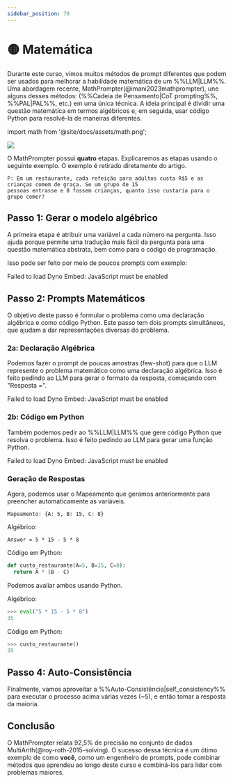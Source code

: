 ```yaml
---
sidebar_position: 70
---
```


# 🟡 Matemática

Durante este curso, vimos muitos métodos de prompt diferentes que podem ser usados ​​para melhorar a habilidade matemática de um %%LLM|LLM%%. Uma abordagem recente, MathPrompter(@imani2023mathprompter), une alguns desses métodos: (%%Cadeia de Pensamento|CoT prompting%%, %%PAL|PAL%%, etc.) em uma única técnica. A ideia principal é dividir uma questão matemática em termos algébricos e, em seguida, usar código Python para resolvê-la de maneiras diferentes.

import math from '@site/docs/assets/math.png';

<div style={{textAlign: 'center'}}>
  <img src={math} style={{width: "500px"}} />
</div>

O MathPrompter possui **quatro** etapas. Explicaremos as etapas usando o seguinte exemplo. O exemplo é retirado diretamente do artigo.


```text
P: Em um restaurante, cada refeição para adultos custa R$5 e as crianças comem de graça. Se um grupo de 15
pessoas entrasse e 8 fossem crianças, quanto isso custaria para o grupo comer?
```

## Passo 1: Gerar o modelo algébrico

A primeira etapa é atribuir uma variável a cada número na pergunta. Isso ajuda porque permite uma tradução mais fácil da pergunta para uma questão matemática abstrata, bem como para o código de programação.

Isso pode ser feito por meio de poucos prompts com exemplo:

<div trydyno-embed="" openai-model="text-davinci-003" initial-prompt="P: Um zoológico cobra R$12 por ingresso para adultos e permite que as crianças com menos de 5 anos entrem de graça. Uma família de 4 adultos e 2 crianças com menos de 5 anos visitam o zoológico. Qual é o custo total para a família entrar?\nMa: Em um zoológico, cada ingresso para adultos custa $A e as crianças com menos de 5 anos podem entrar de graça. Se uma família de B adultos e C crianças com menos de 5 anos visitar o zoológico, qual é o custo total para a família entrar?\nMapeamento: {A: 12, B: 4, C: 2}\n\nP: Uma loja vende sapatos a $60 por par e meias a $8 por par. Se um cliente comprar 2 pares de sapatos e 3 pares de meias, qual é o custo total da compra?\nMa: Em uma loja, os sapatos custam $A por par e as meias custam $B por par. Se um cliente comprar C pares de sapatos e D pares de meias, qual é o custo total da compra?\nMapeamento: {A: 60, B: 8, C: 2, D: 3}\n\nP: Em um restaurante, cada refeição para adultos custa $5 e as crianças comem de graça. Se um grupo de 15\npessoas entrasse e 8 fossem crianças, quanto isso custaria para o grupo comer?" initial-response="Ma: Em um restaurante, cada refeição para adultos custa $A e as crianças comem de graça. Se um grupo de B pessoas entrar e C forem crianças, quanto isso custaria para o grupo comer?\nMapeamento: {A: 5, B: 15, C: 8}"" max-tokens="256" box-rows="14" model-temp="0" top-p="0">
    <noscript>Failed to load Dyno Embed: JavaScript must be enabled</noscript>
</div>

## Passo 2: Prompts Matemáticos

O objetivo deste passo é formular o problema como uma declaração algébrica e como código Python. Este passo tem dois prompts simultâneos, que ajudam a dar representações diversas do problema.

### 2a: Declaração Algébrica

Podemos fazer o prompt de poucas amostras (few-shot) para que o LLM represente o problema matemático como uma declaração algébrica. Isso é feito pedindo ao LLM para gerar o formato da resposta, começando com "Resposta =".

<div trydyno-embed="" openai-model="text-davinci-003" initial-prompt="P: Em um zoológico, cada ingresso de adulto custa $ A e crianças menores de 5 anos podem entrar de graça. Se uma família de B adultos e C crianças menores de 5 anos visitar o zoológico, qual é o custo total para a família entrar?\nMapeamento: {A: 12, B: 4, C: 2}\n\nEscreva uma equação matemática e gere o formato de resposta\ncomeçando com 'Resposta ='\n\nResposta = A * B\n\nP: Em uma loja, os sapatos custam $ A por par e as meias custam $ B por par. Se um cliente compra C pares de sapatos e D pares de meias, qual é o custo total da compra?\nMapeamento: {A: 60, B: 8, C: 2, D: 3}\n\nEscreva uma equação matemática e gere o formato de resposta\ncomeçando com 'Resposta ='\n\nResposta = A * C + B * D\n\nP: Em um restaurante, cada refeição para adulto custa $ A e as crianças comem de graça. Se um grupo de B pessoas entrou e C eram crianças, quanto custaria para o grupo comer?\nMapeamento: {A: 5, B: 15, C: 8}\n\nEscreva uma equação matemática e gere o formato de resposta\ncomeçando com 'Resposta ='"  initial-response="Resposta = A * B - A * C" max-tokens="256" box-rows="14" model-temp="0" top-p="0">
    <noscript>Failed to load Dyno Embed: JavaScript must be enabled</noscript>
</div>

### 2b: Código em Python 

Também podemos pedir ao %%LLM|LLM%% que gere código Python que resolva o problema. Isso é feito pedindo ao LLM para gerar uma função Python.

<div trydyno-embed="" openai-model="text-davinci-003" initial-prompt="Qt: Em um zoológico, cada ingresso adulto custa $ A e crianças menores de 5 anos podem entrar de graça. Se uma família de B adultos e C crianças menores de 5 anos visitar o zoológico, qual é o custo total para a família entrar?\nMapeamento: {A: 12, B: 4, C: 2}\n\nEscreva uma função Python que retorne a resposta.\n\ndef custo_zoo(A, B, C):\n  return A * B\n\n\nQt: Em uma loja, sapatos custam $ A por par e meias custam $ B por par. Se um cliente comprar C pares de sapatos e D pares de meias, qual é o custo total da compra?\n\nEscreva uma função Python que retorne a resposta.\n\ndef custo_loja(A, B, C, D):\n  return (A * C) + (B * D)\n\nQt: Em um restaurante, cada refeição adulta custa $ A e crianças comem de graça. Se um grupo de B pessoas entrou e C eram crianças, quanto custaria para o grupo comer?\n\nEscreva uma função Python que retorne a resposta." initial-response="def custo_restaurante(A, B, C):\n  return A * (B - C)" max-tokens="256" box-rows="14" model-temp="0" top-p="0">
    <noscript>Failed to load Dyno Embed: JavaScript must be enabled</noscript>
</div>

### Geração de Respostas

Agora, podemos usar o Mapeamento que geramos anteriormente para preencher automaticamente as variáveis.

```text
Mapeamento: {A: 5, B: 15, C: 8}
```

Algébrico: 
```text
Answer = 5 * 15 - 5 * 8
```

Código em Python:
```python
def custo_restaurante(A=5, B=15, C=8):
  return A * (B - C)
```

Podemos avaliar ambos usando Python.

Algébrico:

```python
>>> eval("5 * 15 - 5 * 8")
35
```

Código em Python:

```python
>>> custo_restaurante()
35
```

## Passo 4: Auto-Consistência
Finalmente, vamos aproveitar a %%Auto-Consistência|self_consistency%% para executar o processo acima várias vezes (~5), e então tomar a resposta da maioria.

## Conclusão

O MathPrompter relata 92,5% de precisão no conjunto de dados MultiArith(@roy-roth-2015-solving). O sucesso dessa técnica é um ótimo exemplo de como **você**, como um engenheiro de prompts, pode combinar métodos que aprendeu ao longo deste curso e combiná-los para lidar com problemas maiores.
